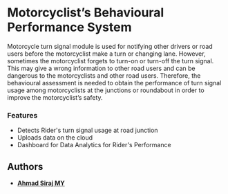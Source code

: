 # Motorcyclist’s Behavioural Performance System

Motorcycle turn signal module is used for notifying other drivers or road users before the motorcyclist make a turn or changing lane. However, sometimes the motorcyclist forgets to turn-on or turn-off the turn signal. This may give a wrong information to other road users and can be dangerous to the motorcyclists and other road users. Therefore, the behavioural assessment is needed to obtain the performance of turn signal usage among motorcyclists at the junctions or roundabout in order to improve the motorcyclist’s safety.

### Features

* Detects Rider's turn signal usage at road junction
* Uploads data on the cloud
* Dashboard for Data Analytics for Rider's Performance

## Authors

* [**Ahmad Siraj MY**](https://github.com/asmyio)








